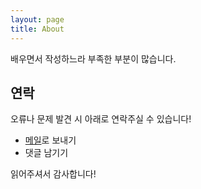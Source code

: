 ```yaml
---
layout: page
title: About
---
```


<p class="message">
  배우면서 작성하느라 부족한 부분이 많습니다.
</p>


## 연락

오류나 문제 발견 시 아래로 연락주실 수 있습니다!

* [메일](mailto:tnara9573@gmail.com)로 보내기
* 댓글 남기기

읽어주셔서 감사합니다!
